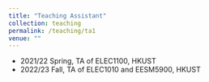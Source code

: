 ```yaml
---
title: "Teaching Assistant"
collection: teaching
permalink: /teaching/ta1
venue: ""
---
```


- 2021/22 Spring, TA of ELEC1100, HKUST
- 2022/23 Fall, TA of ELEC1010 and EESM5900, HKUST